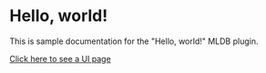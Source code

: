 # Hello, world! 

This is sample documentation for the "Hello, world!" MLDB plugin.

[Click here to see a UI page](../routes/files/index.html)
